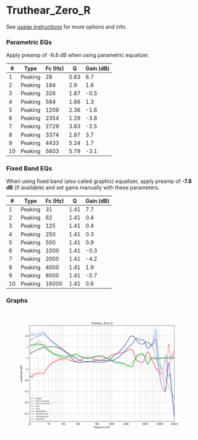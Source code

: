 # Truthear_Zero_R
See [usage instructions](https://github.com/jaakkopasanen/AutoEq#usage) for more options and info.

### Parametric EQs
Apply preamp of -6.8 dB when using parametric equalizer.

|   # | Type    |   Fc (Hz) |    Q |   Gain (dB) |
|-----|---------|-----------|------|-------------|
|   1 | Peaking |        28 | 0.83 |         6.7 |
|   2 | Peaking |       184 | 2.9  |         1.6 |
|   3 | Peaking |       326 | 1.87 |        -0.5 |
|   4 | Peaking |       584 | 1.66 |         1.3 |
|   5 | Peaking |      1209 | 2.36 |        -1.6 |
|   6 | Peaking |      2354 | 1.29 |        -3.8 |
|   7 | Peaking |      2729 | 3.83 |        -2.5 |
|   8 | Peaking |      3374 | 1.87 |         3.7 |
|   9 | Peaking |      4433 | 5.24 |         1.7 |
|  10 | Peaking |      5603 | 5.79 |        -3.1 |

### Fixed Band EQs
When using fixed band (also called graphic) equalizer, apply preamp of **-7.8 dB** (if available) and set gains manually with these parameters.

|   # | Type    |   Fc (Hz) |    Q |   Gain (dB) |
|-----|---------|-----------|------|-------------|
|   1 | Peaking |        31 | 1.41 |         7.7 |
|   2 | Peaking |        62 | 1.41 |         0.4 |
|   3 | Peaking |       125 | 1.41 |         0.4 |
|   4 | Peaking |       250 | 1.41 |         0.3 |
|   5 | Peaking |       500 | 1.41 |         0.9 |
|   6 | Peaking |      1000 | 1.41 |        -0.3 |
|   7 | Peaking |      2000 | 1.41 |        -4.2 |
|   8 | Peaking |      4000 | 1.41 |         1.9 |
|   9 | Peaking |      8000 | 1.41 |        -0.7 |
|  10 | Peaking |     16000 | 1.41 |         0.6 |

### Graphs
![](./Truthear_Zero_R.png)
